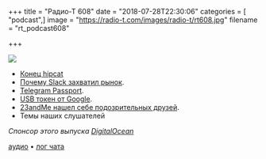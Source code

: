 +++
title = "Радио-Т 608"
date = "2018-07-28T22:30:06"
categories = [ "podcast",]
image = "https://radio-t.com/images/radio-t/rt608.jpg"
filename = "rt_podcast608"

+++

![](https://radio-t.com/images/radio-t/rt608.jpg)

- [Конец hipcat](https://www.atlassian.com/blog/announcements/new-atlassian-slack-partnership)
- [Почему Slack захватил рынок](https://zapier.com/blog/slack-versus-hipchat/).
- [Telegram Passport](https://telegram.org/blog/passport).
- [USB токен от Google](https://www.digitaltrends.com/computing/google-titan-security-key-eliminates-passwords/).
- [23andMe нашел себе подозрительных друзей](https://www.scientificamerican.com/article/23andme-is-sharing-genetic-data-with-drug-giant/).
- Темы наших слушателей

*Спонсор этого выпуска [DigitalOcean](https://www.digitalocean.com)*


[аудио](http://cdn.radio-t.com/rt_podcast608.mp3) • [лог чата](http://chat.radio-t.com/logs/radio-t-608.html)
<audio src="http://cdn.radio-t.com/rt_podcast608.mp3" preload="none"></audio>